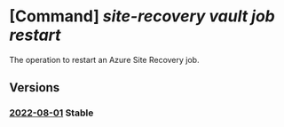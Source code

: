 # [Command] _site-recovery vault job restart_

The operation to restart an Azure Site Recovery job.

## Versions

### [2022-08-01](/Resources/mgmt-plane/L3N1YnNjcmlwdGlvbnMve30vcmVzb3VyY2Vncm91cHMve30vcHJvdmlkZXJzL21pY3Jvc29mdC5yZWNvdmVyeXNlcnZpY2VzL3ZhdWx0cy97fS9yZXBsaWNhdGlvbmpvYnMve30vcmVzdGFydA==/2022-08-01.xml) **Stable**

<!-- mgmt-plane /subscriptions/{}/resourcegroups/{}/providers/microsoft.recoveryservices/vaults/{}/replicationjobs/{}/restart 2022-08-01 -->
